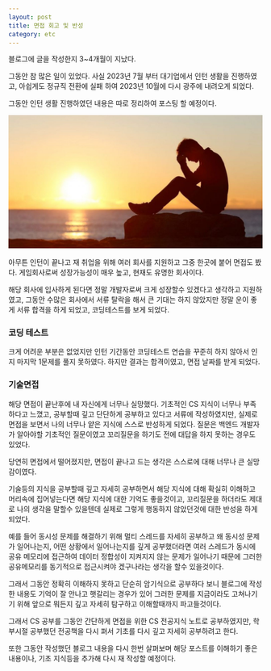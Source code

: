 ```yaml
---
layout: post
title: 면접 회고 및 반성
category: etc
---
```


블로그에 글을 작성한지 3~4개월이 지났다.

그동안 참 많은 일이 있었다. 사실 2023년 7월 부터 대기업에서 인턴 생활을 진행하였고, 아쉽게도 정규직 전환에 실패 하여 2023년 10월에 다시 광주에 내려오게 되었다.

그동안 인턴 생활 진행하였던 내용은 따로 정리하여 포스팅 할 예정이다.


![regret.png](/img/post/regret.png)

아무튼 인턴이 끝나고 재 취업을 위해 여러 회사를 지원하고 그중 한곳에 붙어 면접도 봤다. 게임회사로써 성장가능성이 매우 높고, 현재도 유명한 회사이다.

해당 회사에 입사하게 된다면 정말 개발자로써 크게 성장할수 있겠다고 생각하고 지원하였고, 그동안 수많은 회사에서 서류 탈락을 해서 큰 기대는 하지 않았지만 정말 운이 좋게 서류 합격을 하게 되었고, 코딩테스트를 보게 되었다.

### 코딩 테스트

크게 어려운 부분은 없었지만 인턴 기간동안 코딩테스트 연습을 꾸준히 하지 않아서 인지 마지막 1문제를 풀지 못하였다. 하지만 결과는 합격이였고, 면접 날짜를 받게 되었다.

### 기술면접

해당 면접이 끝난후에 내 자신에게 너무나 실망했다. 기초적인 CS 지식이 너무나 부족하다고 느꼈고, 공부할때 깊고 단단하게 공부하고 있다고 서류에 작성하였지만, 실제로 면접을 보면서 나의 너무나 얕은 지식에 스스로 반성하게 되었다. 질문은 백엔드 개발자가 알아야할 기초적인 질문이였고 꼬리질문을 하기도 전에 대답을 하지 못하는 경우도 있었다.

당연히 면접에서 떨어졌지만, 면접이 끝나고 드는 생각은 스스로에 대해 너무나 큰 실망감이였다.

기술등의 지식을 공부할때 깊고 자세히 공부하면서 해당 지식에 대해 확실히 이해하고 머리속에 집어넣는다면 해당 지식에 대한 기억도 좋을것이고, 꼬리질문을 하더라도 제대로 나의 생각을 말할수 있을텐데 실제로 그렇게 행동하지 않았던것에 대한 반성을 하게 되었다.

예를 들어 동시성 문제를 해결하기 위해 멀티 스레드를 자세히 공부하고 왜 동시성 문제가 일어나는지, 어떤 상황에서 일어나는지를 깊게 공부했더라면 여러 스레드가 동시에 공유 메모리에 접근하여 데이터 정합성이 지켜지지 않는 문제가 일어나기 때문에 그러한 공유메모리를 동기적으로 접근시켜야 겠구나라는 생각을 할수 있을것이다.

그래서 그동안 정확히 이해하지 못하고 단순히 암기식으로 공부하다 보니 블로그에 작성한 내용도 기억이 잘 안나고 햇갈리는 경우가 있어 그러한 문제를 지금이라도 고쳐나기기 위해 앞으로 뭐든지 깊고 자세히 탐구하고 이해할때까지 파고들것이다.

그래서 CS 공부를 그동안 간단하게 면접을 위한 CS 전공지식 노트로 공부하였지만, 학부시절 공부했던 전공책을 다시 펴서 기초를 다시 깊고 자세히 공부하려고 한다.

또한 그동안 작성했던 블로그 내용을 다시 한번 살펴보며  해당 포스트를 이해하기 좋은 내용이나, 기초 지식등을 추가해 다시 재 작성할 예정이다.
